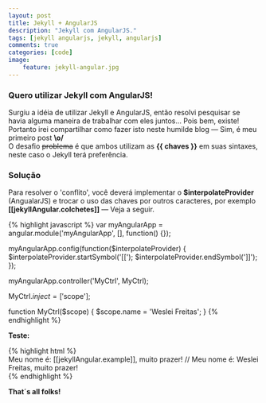 ```yaml
---
layout: post
title: Jekyll + AngularJS
description: "Jekyll com AngularJS."
tags: [jekyll angularjs, jekyll, angularjs]
comments: true
categories: [code]
image:
    feature: jekyll-angular.jpg
---
```


### Quero utilizar Jekyll com AngularJS!


Surgiu a idéia de utilizar Jekyll e AngularJS, então resolvi pesquisar se havia alguma maneira de trabalhar com eles juntos... Pois bem, existe! Portanto irei compartilhar como fazer isto neste humilde blog — Sim, é meu primeiro post **\\o/**<br>
O desafio <del>problema</del> é que ambos utilizam as **\{\{ chaves }}** em suas sintaxes, neste caso o Jekyll terá preferência.

### Solução

Para resolver o 'conflito', você deverá implementar o **$interpolateProvider** (AngualarJS) e trocar o uso das chaves por outros caracteres, por exemplo **<span ng-controller="PostCtrl"><strong>[[jekyllAngular.colchetes]]</strong></span>** — Veja a seguir.

{% highlight javascript %}
var myAngularApp = angular.module('myAngularApp', [], function() {});

myAngularApp.config(function($interpolateProvider) {
	$interpolateProvider.startSymbol('[[');
	$interpolateProvider.endSymbol(']]');
});

myAngularApp.controller('MyCtrl', MyCtrl);

MyCtrl.$inject = ['$scope'];

function MyCtrl($scope) {
	$scope.name = 'Weslei Freitas';
}
{% endhighlight %}

**Teste:** 
<div ng-controller="PostCtrl">
{% highlight html %}
<div>
    Meu nome é: [[jekyllAngular.example]], muito prazer! // Meu nome é: Weslei Freitas, muito prazer!
</div>
{% endhighlight %}
</div>

**That´s all folks!** <i class="fa fa-thumbs-o-up"></i>
